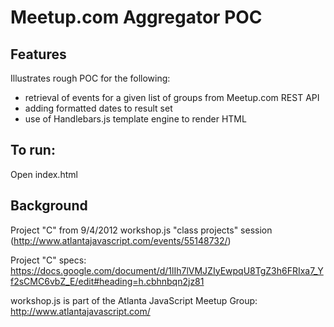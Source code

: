 Meetup.com Aggregator POC
=========================

Features
--------
Illustrates rough POC for the following:
* retrieval of events for a given list of groups from Meetup.com REST API
* adding formatted dates to result set
* use of Handlebars.js template engine to render HTML

To run:
-------
Open index.html

Background
----------

Project "C" from 9/4/2012 workshop.js "class projects" session (http://www.atlantajavascript.com/events/55148732/)

Project "C" specs:
https://docs.google.com/document/d/1lIh7lVMJZIyEwpqU8TgZ3h6FRIxa7_Yf2sCMC6vbZ_E/edit#heading=h.cbhnbqn2jz81

workshop.js is part of the Atlanta JavaScript Meetup Group: http://www.atlantajavascript.com/




